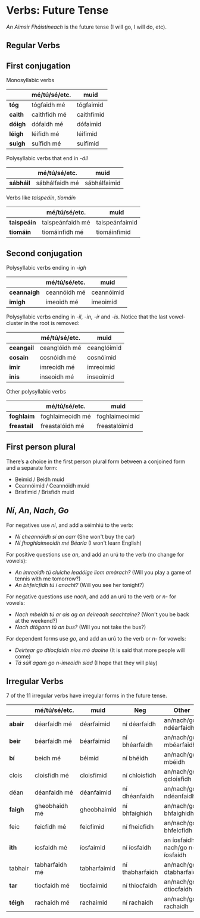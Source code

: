 # Verbs: Future Tense


_An Aimsir Fháistineach_ is the future tense (I will go, I will do, etc).


## Regular Verbs


## First conjugation

Monosyllabic verbs

|           | mé/tú/sé/etc. | muid       |
| --------- | ------------- | ---------- |
| **tóg**   | tógfaidh mé   | tógfaimid  |
| **caith** | caithfidh mé  | caithfimid |
| **dóigh** | dófaidh mé    | dófaimid   |
| **léigh** | léifidh mé    | léifimid   |
| **suigh** | suífidh mé    | suífimid   |

Polysyllabic verbs that end in _-áil_

|             | mé/tú/sé/etc.  | muid         |
| ----------- | -------------- | ------------ |
| **sábháil** | sábhálfaidh mé | sábhálfaimid |

Verbs like _taispeáin_, _tiomáin_

|               | mé/tú/sé/etc.    | muid           |
| ------------- | ---------------- | -------------- |
| **taispeáin** | taispeánfaidh mé | taispeánfaimid |
| **tiomáin**   | tiomáinfidh mé   | tiomáinfimid   |


## Second conjugation

Polysyllabic verbs ending in _-igh_

|               | mé/tú/sé/etc. | muid       |
| ------------- | ------------- | ---------- |
| **ceannaigh** | ceannóidh mé  | ceannóimid |
| **imigh**     | imeoidh mé    | imeoimid   |

Polysyllabic verbs ending in _-il_, _-in_, _-ir_ and _-is_.
Notice that the last vowel-cluster in the root is removed:

|              | mé/tú/sé/etc. | muid        |
| ------------ | ------------- | ----------- |
| **ceangail** | ceanglóidh mé | ceanglóimid |
| **cosain**   | cosnóidh mé   | cosnóimid   |
| **imir**     | imreoidh mé   | imreoimid   |
| **inis**     | inseoidh mé   | inseoimid   |

Other polysyllabic verbs

|               | mé/tú/sé/etc.    | muid           |
| ------------- | ---------------- | -------------- |
| **foghlaim**  | foghlaimeoidh mé | foghlaimeoimid |
| **freastail** | freastalóidh mé  | freastalóimid  |


## First person plural

There’s a choice in the first person plural form between a conjoined form and a separate form:
* Beimid      / Beidh muid
* Ceannóimid  / Ceannóidh muid
* Brisfimid   / Brisfidh muid


## _Ní_, _An_, _Nach_, _Go_

For negatives use _ní_, and add a séimhiú to the verb:

* _Ní cheannóidh sí an carr_ (She won't buy the car)
* _Ní fhoghlaimeoidh mé Béarla_ (I won't learn English)

For positive questions use _an_, and add an urú to the verb (no change for vowels):

* _An imreoidh tú cluiche leadóige liom amárach?_ (Will you play a game of tennis with me tomorrow?)
* _An bhfeicfidh tú í anocht?_ (Will you see her tonight?)

For negative questions use _nach_, and add an urú to the verb or _n-_ for vowels:

* _Nach mbeidh tú ar ais ag an deireadh seachtaine?_ (Won't you be back at the weekend?)
* _Nach dtógann tú an bus?_ (Will you not take the bus?)

For dependent forms use _go_, and add an urú to the verb or _n-_ for vowels:

* _Deirtear go dtiocfaidh níos mó daoine_ (It is said that more people will come)
* _Tá súil agam go n-imeoidh siad_ (I hope that they will play)


## Irregular Verbs

7 of the 11 irregular verbs have irregular forms in the future tense.

|           | mé/tú/sé/etc.  | muid         | Neg             | Other                               |
| --------- | -------------- | ------------ | --------------- | ----------------------------------- |
| **abair** | déarfaidh mé   | déarfaimid   | ní déarfaidh    | an/nach/go ndéarfaidh               |
| **beir**  | béarfaidh mé   | béarfaimid   | ní bhéarfaidh   | an/nach/go mbéarfaidh               |
| **bí**    | beidh mé       | béimid       | ní bhéidh       | an/nach/go mbéidh                   |
| clois     | cloisfidh mé   | cloisfimid   | ní chloisfidh   | an/nach/go gcloisfidh               |
| déan      | déanfaidh mé   | déanfaimid   | ní dhéanfaidh   | an/nach/go ndéanfaidh               |
| **faigh** | gheobhaidh mé  | gheobhaimid  | ní bhfaighidh   | an/nach/go bhfaighidh               |
| feic      | feicfidh mé    | feicfimid    | ní fheicfidh    | an/nach/go bhfeicfidh               |
| **ith**   | íosfaidh mé    | íosfaimid    | ní íosfaidh     | an íosfaidh<br />nach/go n-íosfaidh |
| tabhair   | tabharfaidh mé | tabharfaimid | ní thabharfaidh | an/nach/go dtabharfaidh             |
| **tar**   | tiocfaidh mé   | tiocfaimid   | ní thiocfaidh   | an/nach/go dtiocfaidh               |
| **téigh** | rachaidh mé    | rachaimid    | ní rachaidh     | an/nach/go rachaidh                 |